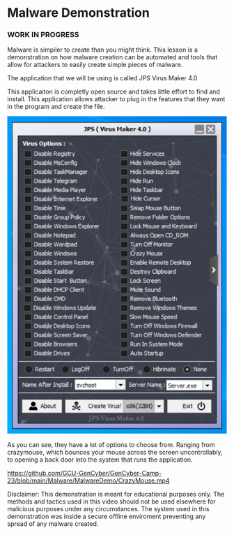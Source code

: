 # Malware Demonstration
### WORK IN PROGRESS


Malware is simpiler to create than you might think. This lesson is a demonstration on how malware creation can be automated and tools that allow for attackers to easily create simple pieces of malware. 

The application that we will be using is called JPS Virus Maker 4.0

This applicaiton is completly open source and takes little effort to find and install. This application allows attacker to plug in the features that they want in the program and create the file.

![alt text](https://github.com/GCU-GenCyber/GenCyber-Camp-23/blob/main/Malware/MalwareDemo/JPSvm41.png)

As you can see, they have a lot of options to choose from. Ranging from crazymouse, which bounces your mouse across the screen uncontrollably, to opening a back door into the system that runs the application. 

https://github.com/GCU-GenCyber/GenCyber-Camp-23/blob/main/Malware/MalwareDemo/CrazyMouse.mp4


Disclaimer: This demonstration is meant for educational purposes only. The methods and tactics used in this video should not be used elsewhere for malicious purposes under any circumstances. The system used in this demonstration was inside a secure offline enviroment preventing any spread of any malware created. 
